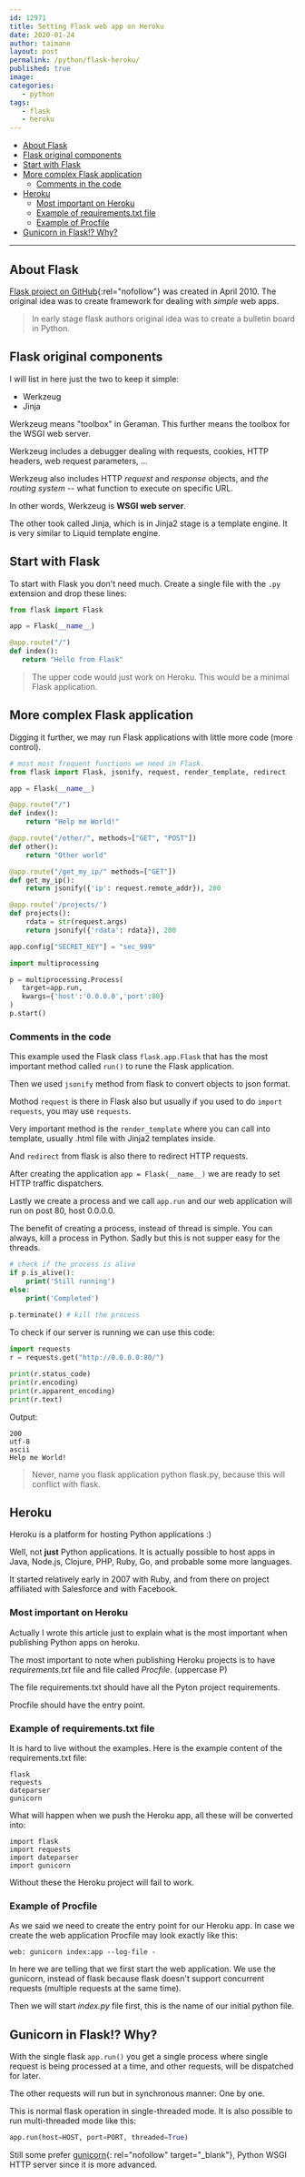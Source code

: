 ```yaml
---
id: 12971
title: Setting Flask web app on Heroku
date: 2020-01-24
author: taimane
layout: post
permalink: /python/flask-heroku/
published: true
image: 
categories: 
   - python
tags:
   - flask
   - heroku
---
```

- [About Flask](#about-flask)
- [Flask original components](#flask-original-components)
- [Start with Flask](#start-with-flask)
- [More complex Flask application](#more-complex-flask-application)
  - [Comments in the code](#comments-in-the-code)
- [Heroku](#heroku)
  - [Most important on Heroku](#most-important-on-heroku)
  - [Example of requirements.txt file](#example-of-requirementstxt-file)
  - [Example of Procfile](#example-of-procfile)
- [Gunicorn in Flask!? Why?](#gunicorn-in-flask-why)

---
## About Flask
[Flask project on GitHub](https://github.com/pallets/flask){:rel="nofollow"} was created in April 2010. The original idea was to create framework for dealing with _simple_ web apps. 

> In early stage flask authors original idea was to create a bulletin board in Python.

## Flask original components
I will list in here just the two to keep it simple:

* Werkzeug
* Jinja

Werkzeug means "toolbox" in Geraman. This further means the toolbox for the WSGI web server.

Werkzeug includes a debugger dealing with requests, cookies, HTTP headers, web request parameters, ...

Werkzeug also includes HTTP _request_ and _response_ objects, and _the routing system_ -- what function to execute on specific URL.

In other words, Werkzeug is **WSGI web server**.

The other took called Jinja, which is in Jinja2 stage
is a template engine. It is very similar to Liquid template engine.

## Start with Flask 

To start with Flask you don't need much. Create a single file with the `.py` extension and drop these lines:

```python
from flask import Flask

app = Flask(__name__)

@app.route("/")
def index():
   return "Hello from Flask"
```

> The upper code would just work on Heroku. This would be a minimal Flask application.

## More complex Flask application

Digging it further, we may run Flask applications with little more code (more control). 

```python
# most most frequent functions we need in Flask.
from flask import Flask, jsonify, request, render_template, redirect

app = Flask(__name__)

@app.route("/")
def index():
    return "Help me World!"

@app.route("/other/", methods=["GET", "POST"])
def other():
    return "Other world"

@app.route("/get_my_ip/" methods=["GET"])
def get_my_ip():
    return jsonify({'ip': request.remote_addr}), 200

@app.route('/projects/')
def projects():
    rdata = str(request.args)
    return jsonify({'rdata': rdata}), 200

app.config["SECRET_KEY"] = "sec_999"

import multiprocessing 

p = multiprocessing.Process(
   target=app.run, 
   kwargs={'host':'0.0.0.0','port':80}
)
p.start()
```
### Comments in the code

This example used the Flask class `flask.app.Flask` that has the most important method called `run()` to rune the Flask application.

Then we used `jsonify` method from flask to convert objects to json format.

Mothod `request` is there in Flask also but usually if you used to do `import requests`, you may use `requests`.

Very important method is the `render_template` where you can call into template, usually .html file with Jinja2 templates inside. 

And `redirect` from flask is also there to redirect HTTP requests.

After creating the application `app = Flask(__name__)` we are ready to set HTTP traffic dispatchers.

Lastly we create a process and we call `app.run` and our web application will run  on post 80, host 0.0.0.0.

The benefit of creating a process, instead of thread is simple. You can always, kill a process in Python. Sadly but this is not supper easy for the threads.

```php
# check if the process is alive
if p.is_alive(): 
    print('Still running') 
else: 
    print('Completed') 
    
p.terminate() # kill the process
```

To check if our server is running we can use this code:
```python
import requests
r = requests.get("http://0.0.0.0:80/")

print(r.status_code)
print(r.encoding)
print(r.apparent_encoding)
print(r.text)
```
Output:
```
200
utf-8
ascii
Help me World!
```

> Never, name you flask application python flask.py, because this will conflict with flask.


## Heroku

Heroku is a platform for hosting Python applications :)

Well, not **just** Python applications. It is actually possible to host apps in Java, Node.js, Clojure, PHP, Ruby, Go, and probable some more languages.

It started relatively early in 2007 with Ruby, and from there on project affiliated with Salesforce and with Facebook.

### Most important on Heroku

Actually I wrote this article just to explain what is the most important when publishing Python apps on heroku.

The most important to note when publishing Heroku projects is to have _requirements.txt_ file and file called _Procfile_. (uppercase P)

The file requirements.txt should have all the Pyton project requirements.

Procfile should have the entry point.

### Example of requirements.txt file

It is hard to live without the examples. Here is the example content of the requirements.txt file:
```
flask 
requests
dateparser
gunicorn
```
What will happen when we push the Heroku app, all these will be converted into:

```
import flask
import requests
import dateparser
import gunicorn
```
Without these the Heroku project will fail to work.

### Example of Procfile

As we said we need to create the entry point for our Heroku app. In case we create the web application Procfile may look exactly like this:
```
web: gunicorn index:app --log-file -
```
In here we are telling that we first start the web application. We use the gunicorn, instead of flask because flask doesn't support concurrent requests (multiple requests at the same time). 

Then we will start _index.py_ file first, this is the name of our initial python file.

## Gunicorn in Flask!? Why?

With the single flask `app.run()` you get a single process where single request is being processed at a time, and other requests, will be dispatched for later.

The other requests will run but in synchronous manner:  One by one.

This is normal flask operation in single-threaded mode. It is also possible to run multi-threaded mode like this:

```python
app.run(host=HOST, port=PORT, threaded=True)
```

Still some prefer [gunicorn](https://gunicorn.org/){: rel="nofollow" target="_blank"}, Python WSGI HTTP server since it is more advanced. 




